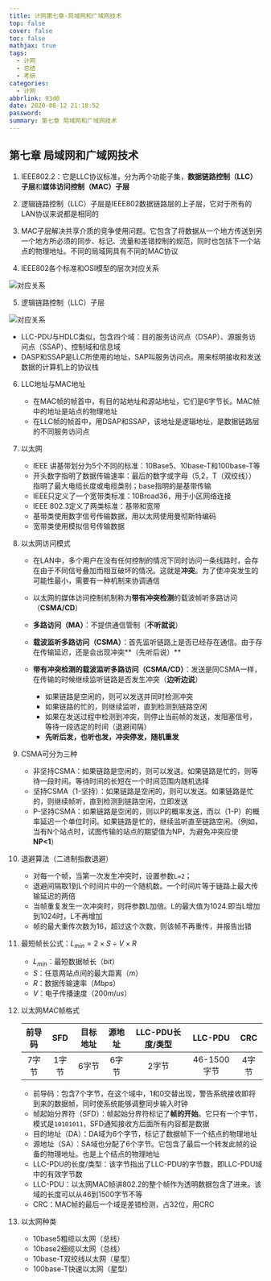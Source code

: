 ```yaml
---
title: 计网第七章-局域网和广域网技术
top: false
cover: false
toc: false
mathjax: true
tags:
  - 计网
  - 总结
  - 考研
categories:
  - 计网
abbrlink: 93d0
date: 2020-08-12 21:18:52
password:
summary: 第七章 局域网和广域网技术
---
```

## 第七章 局域网和广域网技术

1. IEEE802.2：它是LLC协议标准，分为两个功能子集，**数据链路控制（LLC）子层**和**媒体访问控制（MAC）子层**

2. 逻辑链路控制（LLC）子层是IEEE802数据链路层的上子层，它对于所有的LAN协议来说都是相同的

3. MAC子层解决共享介质的竞争使用问题。它包含了将数据从一个地方传送到另一个地方所必须的同步、标记、流量和差错控制的规范，同时也包括下一个站点的物理地址。不同的局域网具有不同的MAC协议

4. IEEE802各个标准和OSI模型的层次对应关系

![对应关系](img.png)

5. 逻辑链路控制（LLC）子层

![对应关系](img2.png)
   - LLC-PDU与HDLC类似，包含四个域：目的服务访问点（DSAP）、源服务访问点（SSAP）、控制域和信息域
   - DASP和SSAP是LLC所使用的地址，SAP叫服务访问点。用来标明接收和发送数据的计算机上的协议栈

6. LLC地址与MAC地址
   - 在MAC帧的帧首中，有目的站地址和源站地址，它们是6字节长。MAC帧中的地址是站点的物理地址
   - 在LLC帧的帧首中，用DSAP和SSAP，该地址是逻辑地址，是数据链路层的不同服务访问点

7. 以太网
   - IEEE 讲基带划分为5个不同的标准：10Base5、10base-T和100base-T等
   - 开头数字指明了数据传输速率：最后的数字或字母（5,2，T（双绞线））指明了最大电缆长度或电缆类别；base指明的是基带传输
   - IEEE只定义了一个宽带类标准：10Broad36，用于小区网络连接
   - IEEE 802.3定义了两类标准：基带和宽带
   - 基带类使用数字信号传输数据，用以太网使用曼彻斯特编码
   - 宽带类使用模拟信号传输数据

8. 以太网访问模式

   - 在LAN中，多个用户在没有任何控制的情况下同时访问一条线路时，会存在由于不同信号叠加而相互破坏的情况。这就是**冲突**。为了使冲突发生的可能性最小，需要有一种机制来协调通信

   - 以太网的媒体访问控制机制称为**带有冲突检测**的载波帧听多路访问（**CSMA/CD**）
   - **多路访问（MA）**：不提供通信管制（**不听就说**）
   - **载波监听多路访问（CSMA）**：首先监听链路上是否已经存在通信。由于存在传输延迟，还是会出现冲突**（先听后说）**
   - **带有冲突检测的载波监听多路访问（CSMA/CD）**：发送是同CSMA一样，在传输的时候继续监听链路是否发生冲突（**边听边说**）
     - 如果链路是空闲的，则可以发送并同时检测冲突
     - 如果链路的忙的，则继续监听，直到检测到链路空闲
     - 如果在发送过程中检测到冲突，则停止当前帧的发送，发阻塞信号，等待一段选定的时间（退避间隔）
     - **先听后发，也听也发，冲突停发，随机重发**

9. CSMA可分为三种
   - 非坚持CSMA：如果链路是空闲的，则可以发送。如果链路是忙的，则等待一段时间。等待时间的长短在一个时间范围内随机选择
   - 坚持CSMA（1-坚持）：如果链路是空闲的，则可以发送。如果链路是忙的，则继续帧听，直到检测到链路空闲，立即发送
   - P-坚持CSMA：如果链路是空闲的，则以P的概率发送，而以（1-P）的概率延迟一个单位时间。如果链路是忙的，继续监听直至链路空闲。（例如，当有N个站点时，试图传输的站点的期望值为NP，为避免冲突应使**NP<1**）

10. 退避算法（二进制指数退避）
    - 对每一个帧，当第一次发生冲突时，设置参数`L=2`；
    - 退避间隔取1到L个时间片中的一个随机数。一个时间片等于链路上最大传输延迟的两倍
    - 当帧重复发生一次冲突时，则将参数L加倍。L的最大值为1024.即当L增加到1024时，L不再增加
    - 帧的最大重传次数为16，超过这个次数，则该帧不再重传，并报告出错

11. 最短帧长公式：$L_{min} =2×S÷V×R$ 
    - $L_{min}$：最短数据帧长（$bit$）
    - $S$：任意两站点间的最大距离（$m$）
    - $R$：数据传输速率（$Mbps$）
    - $V$：电子传播速度（$200m/us$）

12. 以太网$MAC$帧格式

    | 前导码 |  SFD  | 目标地址 | 源地址 | LLC-PDU长度/类型 |   LLC-PDU   |  CRC  |
    | :----: | :---: | :------: | :----: | :--------------: | :---------: | :---: |
    | 7字节  | 1字节 |  6字节   | 6字节  |      2字节       | 46-1500字节 | 4字节 |

    - 前导码：包含7个字节，在这个域中，1和0交替出现，警告系统接收即将到来的数据帧，同时使系统能够调整同步输入时钟
    - 帧起始分界符（SFD）：帧起始分界符标记了**帧的开始**。它只有一个字节，模式是`10101011`，SFD通知接收方后面所有内容都是数据
    - 目的地址（DA）：DA域为6个字节，标记了数据帧下一个结点的物理地址
    - 源地址（SA）：SA域也分配了6个字节。它包含了最后一个转发此帧的设备的物理地址。也是上个结点的物理地址
    - LLC-PDU的长度/类型：该字节指出了LLC-PDU的字节数，即LLC-PDU域中的有效字节数
    - LLC-PDU：以太网MAC帧讲802.2的整个帧作为透明数据包含了进来。该域的长度可以从46到1500字节不等
    - CRC：MAC帧的最后一个域是差错检测，占32位，用CRC

13. 以太网种类
    - 10base5粗缆以太网（总线）
    - 10base2细缆以太网（总线）
    - 10base-T双绞线以太网（星型）
    - 100base-T快速以太网（星型）